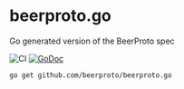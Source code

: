 # beerproto.go
Go generated version of the BeerProto spec

![CI](https://github.com/beerproto/beerproto.go/workflows/CI/badge.svg)
[![GoDoc](https://godoc.org/github.com/beerproto/beerproto.go?status.svg)](https://pkg.go.dev/github.com/beerproto/beerprotoo.go?tab=doc)

```bash
go get github.com/beerproto/beerproto.go
```

